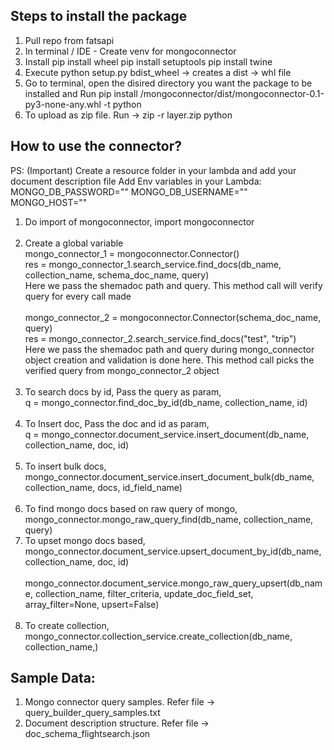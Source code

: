 Steps to install the package
----------------------------------
1. Pull repo from fatsapi
2. In terminal / IDE - Create venv for mongoconnector
3. Install pip install wheel
           pip install setuptools
           pip install twine
4. Execute python setup.py bdist_wheel -> creates a dist -> whl file
5. Go to terminal, open the disired directory you want the package to be installed and Run
    pip install <absolute-path-of-dist-dir-whl-file>/mongoconnector/dist/mongoconnector-0.1-py3-none-any.whl -t python
6. To upload as zip file. Run -> zip -r layer.zip python


How to use the connector?
-------------------------------------
PS: (Important) Create a resource folder in your lambda and add your document description file
Add Env variables in your Lambda:
    MONGO_DB_PASSWORD=""
    MONGO_DB_USERNAME=""
    MONGO_HOST=""


1. Do import of mongoconnector,
   import mongoconnector</br></br>
2. Create a global variable
   </br> mongo_connector_1 = mongoconnector.Connector()
   </br> res = mongo_connector_1.search_service.find_docs(db_name, collection_name, schema_doc_name, query)
   </br> Here we pass the shemadoc path and query. This method call will verify query for every call made</br></br>
    mongo_connector_2 = mongoconnector.Connector(schema_doc_name, query)
   </br> res = mongo_connector_2.search_service.find_docs("test", "trip")
   </br> Here we pass the shemadoc path and query during mongo_connector object creation and validation is done here. This method call picks the verified query from mongo_connector_2 object</br></br>
2. To search docs by id, Pass the query as param,</br>
     q = mongo_connector.find_doc_by_id(db_name, collection_name, id) </br></br>
3. To Insert doc, Pass the doc and id as param,</br>
        q = mongo_connector.document_service.insert_document(db_name, collection_name, doc, id)</br></br>
4. To insert bulk docs,</br>
   mongo_connector.document_service.insert_document_bulk(db_name, collection_name, docs, id_field_name)</br></br>
5. To find mongo docs based on raw query of mongo,</br>
   mongo_connector.mongo_raw_query_find(db_name, collection_name, query)
6. To upset mongo docs based,</br>
   mongo_connector.document_service.upsert_document_by_id(db_name, collection_name, doc, id)</br>
   </br>mongo_connector.document_service.mongo_raw_query_upsert(db_name, collection_name, filter_criteria,
   update_doc_field_set, array_filter=None, upsert=False)</br></br>
7. To create collection,</br>
   mongo_connector.collection_service.create_collection(db_name, collection_name,)



Sample Data:
-----------------------
1. Mongo connector query samples. Refer file -> query_builder_query_samples.txt
2. Document description structure. Refer file -> doc_schema_flightsearch.json
